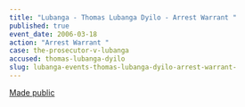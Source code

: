 ```yaml
---
title: "Lubanga - Thomas Lubanga Dyilo - Arrest Warrant "
published: true
event_date: 2006-03-18
action: "Arrest Warrant "
case: the-prosecutor-v-lubanga
accused: thomas-lubanga-dyilo
slug: lubanga-events-thomas-lubanga-dyilo-arrest-warrant-
---
```


[Made public](http://www.icc-cpi.int/iccdocs/doc/doc236258.pdf)

